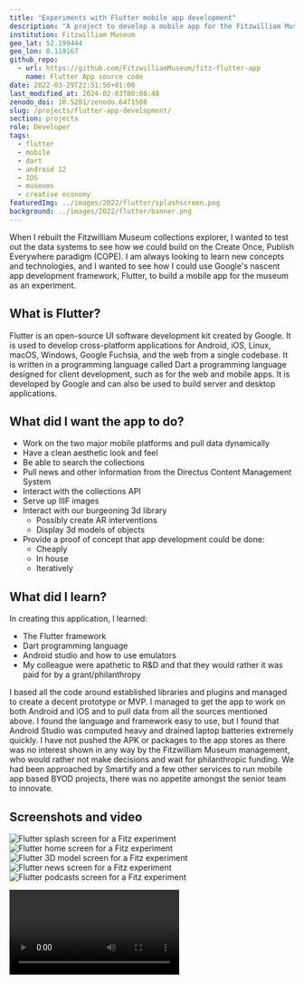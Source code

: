 ```yaml
---
title: "Experiments with Flutter mobile app development"
description: "A project to develop a mobile app for the Fitzwilliam Museum"
institution: Fitzwilliam Museum
geo_lat: 52.199444
geo_lon: 0.119167
github_repo: 
  - url: https://github.com/FitzwilliamMuseum/fitz-flutter-app
    name: Flutter App source code
date: 2022-03-29T22:51:56+01:00
last_modified_at: 2024-02-03T00:08:48
zenodo_doi: 10.5281/zenodo.6471508
slug: /projects/flutter-app-development/
section: projects
role: Developer
tags:
  - flutter
  - mobile
  - dart
  - android 12
  - IOS
  - museums
  - creative economy
featuredImg: ../images/2022/flutter/splashscreen.png
background: ../images/2022/flutter/banner.png
---
```

When I rebuilt the Fitzwilliam Museum collections explorer, I wanted to test out the data systems 
to see how we could build on the Create Once, Publish Everywhere paradigm (COPE). I am always looking 
to learn new concepts and technologies, and I wanted to see how I could use Google's nascent app development 
framework, Flutter, to build a mobile app for the museum as an experiment. 

## What is Flutter?

Flutter is an open-source UI software development kit created by Google. It is used to develop cross-platform applications 
for Android, iOS, Linux, macOS, Windows, Google Fuchsia, and the web from a single codebase. It is written in a programming language
called Dart a programming language designed for client development, such as for the web and mobile apps. 
It is developed by Google and can also be used to build server and desktop applications.

## What did I want the app to do?

* Work on the two major mobile platforms and pull data dynamically
* Have a clean aesthetic look and feel
* Be able to search the collections
* Pull news and other information from the Directus Content Management System
* Interact with the collections API
* Serve up IIIF images
* Interact with our burgeoning 3d library
  * Possibly create AR interventions
  * Display 3d models of objects
* Provide a proof of concept that app development could be done:
  * Cheaply
  * In house 
  * Iteratively 

## What did I learn?

In creating this application, I learned:

* The Flutter framework
* Dart programming language
* Android studio and how to use emulators
* My colleague were apathetic to R&D and that they would rather it was paid for by a grant/philanthropy

I based all the code around established libraries and plugins and managed to create a decent prototype 
or MVP. I managed to get the app to work on both Android and iOS and to pull data from all the sources mentioned above. 
I found the language and framework easy to use, but I found that Android Studio was computed heavy and drained 
laptop batteries extremely quickly. I have not pushed the APK or packages to the app stores as there was no interest 
shown in any way by the Fitzwilliam Museum management, who would rather not make decisions and wait for 
philanthropic funding. We had been approached by Smartify and a few other services to run mobile app
based BYOD projects, there was no appetite amongst the senior team to innovate. 

## Screenshots and video 

![Flutter splash screen for a Fitz experiment](../images/2022/flutter/splashscreen.png)
![Flutter home screen for a Fitz experiment](../images/2022/flutter/homeScreen.png)
![Flutter 3D model screen for a Fitz experiment](../images/2022/flutter/3dmodel.png)
![Flutter news screen for a Fitz experiment](../images/2022/flutter/news.png)
![Flutter podcasts screen for a Fitz experiment](../images/2022/flutter/podcasts.png)


<div class="ratio-4x3 ratio my-3">
  <video src="/video/screen.mp4" controls></video>
</div>